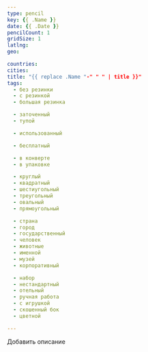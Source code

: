 ```yaml
---
type: pencil
key: {{ .Name }}
date: {{ .Date }}
pencilCount: 1
gridSize: 1
latlng:
geo:

countries:
cities:
title: "{{ replace .Name "-" " " | title }}"
tags:
  - без резинки
  - с резинкой
  - большая резинка

  - заточенный
  - тупой

  - использованный

  - бесплатный

  - в конверте
  - в упаковке

  - круглый
  - квадратный
  - шестиугольный
  - треугольный
  - овальный
  - прямоугольный

  - страна
  - город
  - государственный
  - человек
  - животные
  - именной
  - музей
  - корпоративный

  - набор
  - нестандартный
  - отельный
  - ручная работа
  - с игрушкой
  - скошенный бок
  - цветной

---
```


Добавить описание
